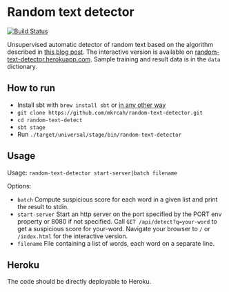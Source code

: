 Random text detector
====================
[![Build Status](https://travis-ci.org/mkrcah/random-text-detector.svg?branch=master)](https://travis-ci.org/mkrcah/random-text-detector)

Unsupervised automatic detector of random text based on the algorithm described in [this blog post](http://marcelkrcah.net/blog/random-word-detector/). The interactive version is available on  [random-text-detector.herokuapp.com](http://random-text-detector.herokuapp.com). Sample training and result data is in the `data` dictionary.

## How to run

- Install sbt with `brew install sbt` or [in any other way]((http://www.scala-sbt.org/0.13/tutorial/Setup.html)) 
- `git clone https://github.com/mkrcah/random-text-detector.git`
- `cd random-text-detect`
- `sbt stage` 
- Run `./target/universal/stage/bin/random-text-detector`

## Usage

Usage: `random-text-detector start-server|batch filename`

Options:

- `batch` Compute suspicious score for each word in a given list and print the result to stdin.
- `start-server`  Start an http server on the port specified by the PORT env property or 8080 if not specified. Call `GET /api/detect?q=your-word` to get a suspicious score for your-word. Navigate your browser to `/` or `/index.html` for the interactive version.
- `filename` File containing a list of words, each word on a separate line.

## Heroku

The code should be directly deployable to Heroku.
